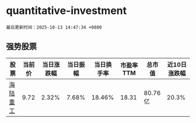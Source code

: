 # quantitative-investment

`最后更新时间：2025-10-13 14:47:34 +0800`

## 强势股票

|股票|当前价|当日涨跌幅|当日振幅|当日换手率|市盈率TTM|总市值|近10日涨跌幅|
|----|----|----|----|----|----|----|----|
|[海陆重工](https://xueqiu.com/S/SZ002255)|9.72|2.32%|7.68%|18.46%|18.31|80.76亿|20.3%|
